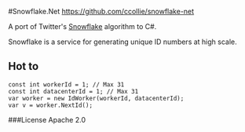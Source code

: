 #Snowflake.Net
https://github.com/ccollie/snowflake-net  
  
A port of  Twitter's [Snowflake](https://github.com/twitter/snowflake)  algorithm to C#.

Snowflake is a service for generating unique ID numbers at high scale.

## Hot to

```
const int workerId = 1; // Max 31
const int datacenterId = 1; // Max 31
var worker = new IdWorker(workerId, datacenterId);
var v = worker.NextId();
```

###License
Apache 2.0
